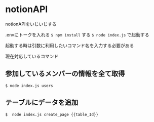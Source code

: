 # notionAPI
notionAPIをいじいじする


.envにトークを入れる
`$ npm install` する 
`$ node index.js` で起動する

起動する時は引数に利用したいコマンド名を入力する必要がある

現在対応しているコマンド
## 参加しているメンバーの情報を全て取得
`$ node index.js users `
## テーブルにデータを追加
`$  node index.js create_page {{table_Id}} `



